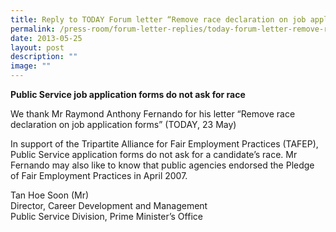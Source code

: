 ```yaml
---
title: Reply to TODAY Forum letter “Remove race declaration on job application forms”
permalink: /press-room/forum-letter-replies/today-forum-letter-remove-race-declaration-on-job-application-forms/
date: 2013-05-25
layout: post
description: ""
image: ""
---
```

**Public Service job application forms do not ask for race**

We thank Mr Raymond Anthony Fernando for his letter “Remove race declaration on job application forms” (TODAY, 23 May)  
  
In support of the Tripartite Alliance for Fair Employment Practices (TAFEP), Public Service application forms do not ask for a candidate’s race. Mr Fernando may also like to know that public agencies endorsed the Pledge of Fair Employment Practices in April 2007.  
  
  
Tan Hoe Soon (Mr)  
Director, Career Development and Management  
Public Service Division, Prime Minister’s Office